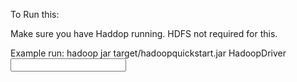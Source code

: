 To Run this:

Make sure you have Haddop running. HDFS not required for this.

Example run: hadoop jar target/hadoopquickstart.jar HadoopDriver <input directory> <output directory>
